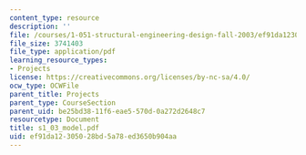 ```yaml
---
content_type: resource
description: ''
file: /courses/1-051-structural-engineering-design-fall-2003/ef91da12305028bd5a78ed3650b904aa_s1_03_model.pdf
file_size: 3741403
file_type: application/pdf
learning_resource_types:
- Projects
license: https://creativecommons.org/licenses/by-nc-sa/4.0/
ocw_type: OCWFile
parent_title: Projects
parent_type: CourseSection
parent_uid: be25bd38-11f6-eae5-570d-0a272d2648c7
resourcetype: Document
title: s1_03_model.pdf
uid: ef91da12-3050-28bd-5a78-ed3650b904aa
---
```


